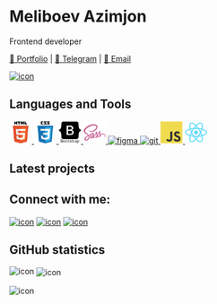 # Meliboev Azimjon
Frontend developer

[💼 Portfolio](https://) | [💬 Telegram](https://t.me/Azi_Meliboev) | [📧 Email](mailto:azimeliboev2000@gmail.com)

<p align="left"> <a href="https://twitter.com/Azi_Meliboev" target="blank"><img src="https://img.shields.io/twitter/follow/Azi_Meliboev?logo=twitter&style=for-the-badge" alt="icon" /></a> </p>




## Languages and Tools
<p align="left"> 
  <a href="https://www.w3.org/html/" target="_blank" rel="noreferrer"> 
    <img src="https://raw.githubusercontent.com/devicons/devicon/master/icons/html5/html5-original-wordmark.svg" alt="html5" width="40" height="40"/> </a> 
  <a href="https://www.w3schools.com/css/" target="_blank" rel="noreferrer"> 
    <img src="https://raw.githubusercontent.com/devicons/devicon/master/icons/css3/css3-original-wordmark.svg" alt="css3" width="40" height="40"/> </a> 
  <a href="https://getbootstrap.com" target="_blank" rel="noreferrer"> 
    <img src="https://raw.githubusercontent.com/devicons/devicon/master/icons/bootstrap/bootstrap-plain-wordmark.svg" alt="bootstrap" width="40" height="40"/> 
  </a>  
  <a href="https://sass-lang.com" target="_blank" rel="noreferrer"> 
    <img src="https://raw.githubusercontent.com/devicons/devicon/master/icons/sass/sass-original.svg" alt="sass" width="40" height="40"/> 
  </a> 
  <a href="https://www.figma.com/" target="_blank" rel="noreferrer"> 
    <img src="https://www.vectorlogo.zone/logos/figma/figma-icon.svg" alt="figma" width="40" height="40"/> </a> 
  <a href="https://git-scm.com/" target="_blank" rel="noreferrer"> 
    <img src="https://www.vectorlogo.zone/logos/git-scm/git-scm-icon.svg" alt="git" width="40" height="40"/> </a>  
  <a href="https://developer.mozilla.org/en-US/docs/Web/JavaScript" target="_blank" rel="noreferrer"> 
    <img src="https://raw.githubusercontent.com/devicons/devicon/master/icons/javascript/javascript-original.svg" alt="javascript" width="40" height="40"/> 
  </a> 
    </a>  
    <a href="https://react.dev" target="_blank" rel="noreferrer"> 
      <img src="https://raw.githubusercontent.com/devicons/devicon/master/icons/react/react-original.svg" alt="react" width="40" height="40"/> 
    </a> 
  </p>

## Latest projects

## Connect with me:
<p align="left">
<a href="https://twitter.com/Azi_Meliboev" target="blank"><img align="center" src="https://raw.githubusercontent.com/rahuldkjain/github-profile-readme-generator/master/src/images/icons/Social/twitter.svg" alt="icon" height="30" width="40" /></a>
<a href="https://linkedin.com/in/azimjon-meliboyev-3b96752a2?fromQR=1" target="blank"><img align="center" src="https://raw.githubusercontent.com/rahuldkjain/github-profile-readme-generator/master/src/images/icons/Social/linked-in-alt.svg" alt="icon" height="30" width="40" /></a>
<a href="https://instagram.com/azimeliboyev" target="blank"><img align="center" src="https://raw.githubusercontent.com/rahuldkjain/github-profile-readme-generator/master/src/images/icons/Social/instagram.svg" alt="icon" height="30" width="40" /></a>
</p>

## GitHub statistics
<p><img align="left" src="https://github-readme-stats.vercel.app/api/top-langs?username=Azimjon-M&show_icons=true&locale=en&layout=compact" alt="icon" /></p>

<p>&nbsp;<img align="center" src="https://github-readme-stats.vercel.app/api?username=Azimjon-M&show_icons=true&locale=en" alt="icon" /></p>

<p><img align="center" src="https://github-readme-streak-stats.herokuapp.com/?user=Azimjon-M&" alt="icon" /></p>
